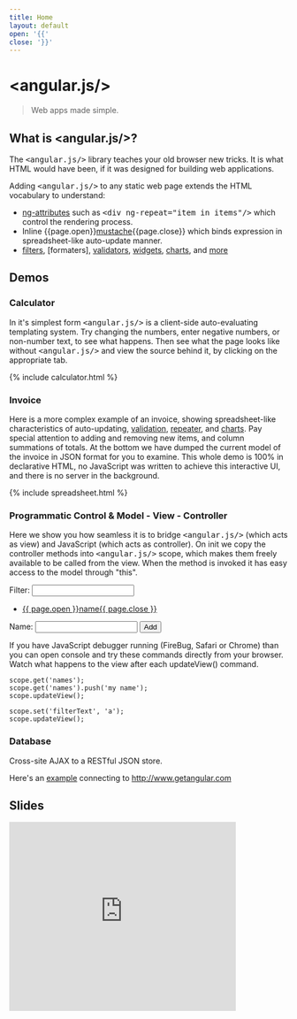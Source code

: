 ```yaml
---
title: Home
layout: default
open: '{{'
close: '}}'
---
```


# &lt;angular.js/&gt;

> Web apps made simple.

## What is &lt;angular.js/&gt;?

The <tt>&lt;angular.js/&gt;</tt> library teaches your old browser new tricks. It is what HTML would have been, 
if it was designed for building web applications.

Adding <tt>&lt;angular.js/&gt;</tt> to any static web page extends the HTML vocabulary to understand:
* [ng-attributes] such as <tt>&lt;div ng-repeat="item in items"/&gt;</tt> which control the rendering process.
* Inline {{page.open}}[mustache]{{page.close}} which binds expression in spreadsheet-like auto-update manner.
* [filters], [formaters], [validators], [widgets], [charts], and [more]


## Demos
### Calculator

In it's simplest form <tt>&lt;angular.js/&gt;</tt> is a client-side auto-evaluating templating system.
Try changing the numbers, enter negative numbers, or non-number text, to see what happens. Then see 
what the page looks like without <tt>&lt;angular.js/&gt;</tt> and view the source behind it, by clicking
on the appropriate tab.

{% include calculator.html %}

### Invoice

Here is a more complex example of an invoice, showing spreadsheet-like characteristics of auto-updating,
[validation][validators], [repeater][ng-repeat], and [charts]. Pay special attention to adding and removing
new items, and column summations of totals. At the bottom we have dumped the current model of the invoice in JSON format 
for you to examine. This whole demo is 100% in declarative HTML, no JavaScript was
written to achieve this interactive UI, and there is no server in the background.

{% include spreadsheet.html %}

### Programmatic Control & Model - View - Controller

Here we show you how seamless it is to bridge <tt>&lt;angular.js/&gt;</tt> (which acts as view) and 
JavaScript (which acts as controller). On init we copy the controller methods into 
<tt>&lt;angular.js/&gt;</tt> scope, which makes them freely available to be called from the view. 
When the method is invoked it has easy access to the model through "this".

<div class="angular">
  <script>
    function NamesController() {};
    NamesController.prototype = {
      greet: function(name) {
        alert("Hello " + name);
      },
      addName: function(){
        this.names.push(this.newName);
        this.newName = "";
      }
    };
    function initDemo() {
      scope.set("names", ["Adam", "Misko", "John", "Mary"]);
      $.each(NamesController.prototype, function(name, fn) {
        scope.set(name, fn);
      });
    };
  </script>
  Filter: <input name="filterText"/>
  <ul ng-init="$window.initDemo()">
    <li ng-repeat="name in names.$filter(filterText)">
      <a href="" ng-action="greet(name)">{{ page.open }}name{{ page.close }}</a>
    </li>
  </ul>
  Name: 
    <input name="newName"/> 
    <input type="button" value="Add" ng-action="addName()"/>  
</div>

If you have JavaScript debugger running (FireBug, Safari or Chrome) than you can open console and 
try these commands directly from your browser. Watch what happens to the view after each updateView() 
command.

    scope.get('names'); 
    scope.get('names').push('my name');
    scope.updateView();
    
    scope.set('filterText', 'a');
    scope.updateView();


### Database

Cross-site AJAX to a RESTful JSON store.

Here's an [example](/database.html) connecting to http://www.getangular.com

## Slides

<iframe src="http://docs.google.com/present/embed?id=d449gch_237xq95nwdq" frameborder="0" width="410" height="342"></iframe>

[ng-attributes]: http://docs.getangular.com/Main_Page#Attribute_Reference
[ng-repeat]: http://docs.getangular.com/Ng-repeat
[mustache]: http://docs.getangular.com/Ng-bind
[filters]: http://docs.getangular.com/Filter
[validators]: http://docs.getangular.com/Validator
[widgets]: http://docs.getangular.com/Widget
[charts]: http://docs.getangular.com/Chart
[more]: http://www.getangular.com/screencast
